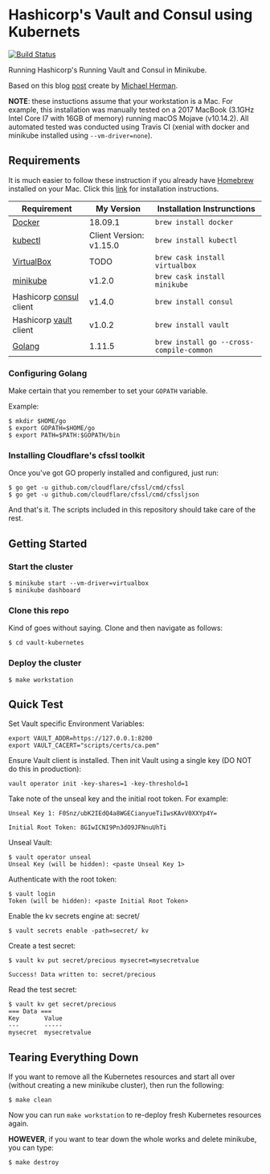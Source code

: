 # Hashicorp's Vault and Consul using Kubernets

[![Build Status](https://travis-ci.org/strongbrent/vault-minikube.svg?branch=master)](https://travis-ci.org/strongbrent/vault-minikube)

Running Hashicorp's Running Vault and Consul in Minikube.

Based on this blog [post](https://testdriven.io/blog/running-vault-and-consul-on-kubernetes/) create by [Michael Herman](https://github.com/mjhea0).

**NOTE**: these instuctions assume that your workstation is a Mac. For example, this installation was manually tested on a 2017 MacBook (3.1GHz Intel Core I7 with 16GB of memory) running macOS Mojave (v10.14.2). All automated tested was conducted using Travis CI (xenial with docker and minikube installed using `--vm-driver=none`).

## Requirements
It is much easier to follow these instruction if you already have [Homebrew](https://brew.sh/) installed on your Mac. Click this [link](https://brew.sh/) for installation instructions.

| Requirement | My Version | Installation Instrunctions |
| ----------- | ------- | -------------------------- |
| [Docker](https://docs.docker.com/docker-for-mac/install/) | 18.09.1 | `brew install docker` |
| [kubectl](https://kubernetes.io/docs/tasks/tools/install-kubectl/) | Client Version: v1.15.0 | `brew install kubectl` |
| [VirtualBox](https://www.virtualbox.org/wiki/Downloads) | TODO | `brew cask install virtualbox` | 
| [minikube](https://kubernetes.io/docs/tasks/tools/install-minikube/) | v1.2.0 | `brew cask install minikube` |
| Hashicorp [consul](https://www.consul.io/) client | v1.4.0 | `brew install consul` |
| Hashicorp [vault](https://www.vaultproject.io/) client| v1.0.2 | `brew install vault` |
| [Golang](https://golang.org/doc/install) | 1.11.5 | `brew install go --cross-compile-common` |

### Configuring Golang

Make certain that you remember to set your `GOPATH` variable.  

Example:
```
$ mkdir $HOME/go
$ export GOPATH=$HOME/go
$ export PATH=$PATH:$GOPATH/bin
```

### Installing Cloudflare's cfssl toolkit
Once you've got GO properly installed and configured, just run:
```
$ go get -u github.com/cloudflare/cfssl/cmd/cfssl
$ go get -u github.com/cloudflare/cfssl/cmd/cfssljson
```
And that's it. The scripts included in this repository should take care of the rest.

## Getting Started

### Start the cluster
```
$ minikube start --vm-driver=virtualbox
$ minikube dashboard
```

### Clone this repo
Kind of goes without saying. Clone and then navigate as follows:
```
$ cd vault-kubernetes
```

### Deploy the cluster
```
$ make workstation
```

## Quick Test
Set Vault specific Environment Variables:
```
export VAULT_ADDR=https://127.0.0.1:8200
export VAULT_CACERT="scripts/certs/ca.pem"
```

Ensure Vault client is installed. Then init Vault using a single key (DO NOT do this in production):
```
vault operator init -key-shares=1 -key-threshold=1
```

Take note of the unseal key and the initial root token. For example:
```
Unseal Key 1: F0Snz/ubK2IEdQ4a8WGECianyueTiIwsKAvV0XXYp4Y=

Initial Root Token: 8GIwICNI9Pn3dO9JFNnuUhTi
```

Unseal Vault:
```
$ vault operator unseal
Unseal Key (will be hidden): <paste Unseal Key 1>
```

Authenticate with the root token:
```
$ vault login
Token (will be hidden): <paste Initial Root Token>
```

Enable the kv secrets engine at: secret/
```
$ vault secrets enable -path=secret/ kv
```

Create a test secret:
```
$ vault kv put secret/precious mysecret=mysecretvalue

Success! Data written to: secret/precious
```

Read the test secret:
```
$ vault kv get secret/precious
=== Data ===
Key       Value
---       -----
mysecret  mysecretvalue
```

## Tearing Everything Down

If you want to remove all the Kubernetes resources and start all over (without creating a new minikube cluster), then run the following:
```
$ make clean
```

Now you can run `make workstation` to re-deploy fresh Kubernetes resources again.

**HOWEVER**, if you want to tear down the whole works and delete minikube, you can type:
```
$ make destroy
```

